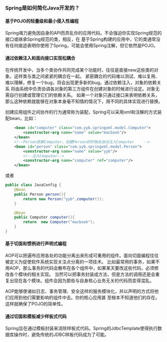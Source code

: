 ### Spring是如何简化Java开发的？

#### 基于POJO的轻量级和最小侵入性编程
Spring竭力避免因自身的API而弄乱你的应用代码。不会强迫你实现Spring规范的接口或继承Spring规范的类，相反，在
基于Spring构建的应用中，它的类通常没有任何痕迹表明你使用了Spring。可能会使用Spring注解，但它依然是POJO。

#### 通过依赖注入和面向接口实现松耦合
在传统开发中，当多个类协作共同完成某个功能时，往往是直接new这些类的对象，这样类与类之间紧紧的耦合在一起。
紧密耦合的代码难以测试、难以复用、难以理解，修复一个bug，将会出现更多新的bug。通过依赖注入，对象的依赖关系
将由系统中负责协调各对象的第三方组件在创建对象的时候进行设定。对象无需自行创建或管理它们的依赖关系。
如果一个对象只通过接口来表明依赖关系，那么这种依赖就能够在对象本身毫不知情的情况下，用不同的具体实现进行替换。

创建应用组件之间协作的行为通常称为装配，Spring可以采用xml和注解的方式装配bean，比如：
```xml
    <bean id="computer" class="com.yyb.springxml.model.Computer">
        <constructor-arg name="name" value="macbook"/>
    </bean>
    <!--Person依赖Computer，创建Person的时候会自动注入Computer    -->
    <bean id="person" class="com.yyb.springxml.model.Person">
        <constructor-arg name="name" value="yyb"/>
        <!--注入Computer-->
        <constructor-arg name="computer" ref="computer"/>
    </bean>
```
或者
```java
public class JavaConfig {
    @Bean
    public Person person(){
        return new Person("yyb",computer());
    }

    @Bean
    public Computer computer(){
        return  new Computer("macbook");
    }
}
``` 
#### 基于切面和惯例进行声明式编程
AOP可以把遍布应用各处的功能分离出来形成可重用的组件。面向切面编程往往被定义为促使软件系统实现关注点分离的一项技术。
比如最常用的事务，如果不用AOP，那么事务的代码会散布在各个组件中，如果某天要改这些代码，必须修改各个模块的相关实现。
当然可以把事务封装成方法，但是方法的调用还是会重复出现在各个模块。组件会因为那些与自身核心业务无关的代码而变得混乱。

AOP能够使诸如日志、事务管理、安全这样的服务模块化，并以声明的方式将他们应用到他们需要影响的组件中去。你的核心应用甚
至根本不知道他们的存在。这样就确保了POJO的简单性。

#### 通过切面和模板减少样板式代码
Spring旨在通过模板封装来消除样板式代码。Spring的JdbcTemplate使得执行数据库操作时，避免传统的JDBC样板代码成为了可能。


